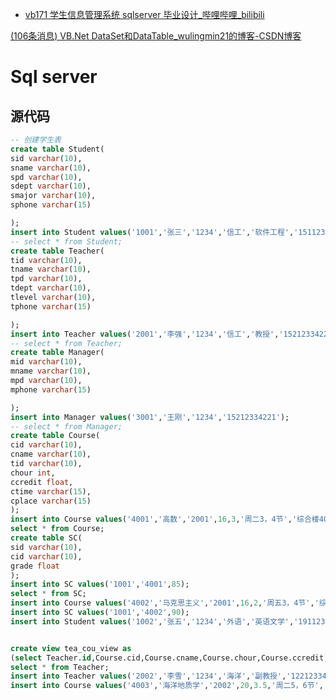 - [vb171 学生信息管理系统 sqlserver 毕业设计_哔哩哔哩_bilibili](https://www.bilibili.com/video/BV1tA411L7Ny?spm_id_from=333.337.search-card.all.click)



[(106条消息) VB.Net DataSet和DataTable_wulingmin21的博客-CSDN博客](https://blog.csdn.net/wulingmin21/article/details/6888461?spm=1001.2101.3001.6650.6&utm_medium=distribute.pc_relevant.none-task-blog-2%7Edefault%7EBlogCommendFromBaidu%7ERate-6-6888461-blog-108575077.pc_relevant_paycolumn_v3&depth_1-utm_source=distribute.pc_relevant.none-task-blog-2%7Edefault%7EBlogCommendFromBaidu%7ERate-6-6888461-blog-108575077.pc_relevant_paycolumn_v3&utm_relevant_index=10)
# Sql server
## 源代码

```sql
-- 创建学生表
create table Student(
sid varchar(10),
sname varchar(10),
spd varchar(10),
sdept varchar(10),
smajor varchar(10),
sphone varchar(15)

);
insert into Student values('1001','张三','1234','信工','软件工程','15112334221');
-- select * from Student;
create table Teacher(
tid varchar(10),
tname varchar(10),
tpd varchar(10),
tdept varchar(10),
tlevel varchar(10),
tphone varchar(15)

);
insert into Teacher values('2001','李强','1234','信工','教授','15212334221');
-- select * from Teacher;
create table Manager(
mid varchar(10),
mname varchar(10),
mpd varchar(10),
mphone varchar(15)

);
insert into Manager values('3001','王刚','1234','15212334221');
-- select * from Manager;
create table Course(
cid varchar(10),
cname varchar(10),
tid varchar(10),
chour int,
ccredit float,
ctime varchar(15),
cplace varchar(15)
);
insert into Course values('4001','高数','2001',16,3,'周二3，4节','综合楼401');
select * from Course;
create table SC(
sid varchar(10),
cid varchar(10),
grade float
);
insert into SC values('1001','4001',85);
select * from SC;
insert into Course values('4002','马克思主义','2001',16,2,'周五3，4节','综合楼501');
insert into SC values('1001','4002',90);
insert into Student values('1002','张五','1234','外语','英语文学','19112334221');


create view tea_cou_view as 
(select Teacher.id,Course.cid,Course.cname,Course.chour,Course.ccredit,Course.ctime,Course.cplace from Student,Course,Teacher,SC where SC.sid=Student.sid and SC.cid=Course.cid and Course.tid=Teacher.tid);
select * from Teacher;
insert into Teacher values('2002','李雪','1234','海洋','副教授','12212334221');
insert into Course values('4003','海洋地质学','2002',20,3.5,'周二5，6节','综合楼901');
```